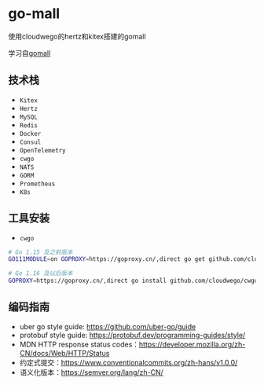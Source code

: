 # go-mall
使用cloudwego的hertz和kitex搭建的gomall

学习自[gomall](https://github.com/cloudwego/biz-demo/tree/main/gomall)

## 技术栈
- `Kitex`
- `Hertz`
- `MySQL`
- `Redis`
- `Docker`
- `Consul`
- `OpenTelemetry`
- `cwgo`
- `NATS`
- `GORM`
- `Prometheus`
- `K8s`

## 工具安装
- `cwgo` 

```bash
# Go 1.15 及之前版本
GO111MODULE=on GOPROXY=https://goproxy.cn/,direct go get github.com/cloudwego/cwgo@latest

# Go 1.16 及以后版本
GOPROXY=https://goproxy.cn/,direct go install github.com/cloudwego/cwgo@latest
```

## 编码指南
- uber go style guide: https://github.com/uber-go/guide
- protobuf style guide: https://protobuf.dev/programming-guides/style/
- MDN HTTP response status codes：https://developer.mozilla.org/zh-CN/docs/Web/HTTP/Status
- 约定式提交：https://www.conventionalcommits.org/zh-hans/v1.0.0/
- 语义化版本：https://semver.org/lang/zh-CN/